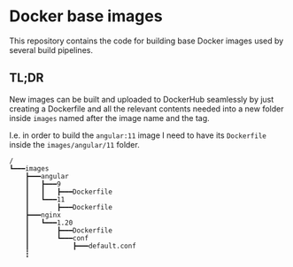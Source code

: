 # Docker base images

This repository contains the code for building base Docker images used by several build pipelines.

## TL;DR

New images can be built and uploaded to DockerHub seamlessly by just creating a Dockerfile and all the relevant contents needed into a new folder inside `images` named after the image name and the tag.

I.e. in order to build the `angular:11` image I need to have its `Dockerfile` inside the `images/angular/11` folder.

```
/
┗━━━images
    ┣━━━angular
    ┃   ┣━━━9
    ┃   ┃   ┣━━━Dockerfile
    ┃   ┗━━━11
    ┃       ┣━━━Dockerfile
    ┣━━━nginx
    ┃   ┗━━━1.20
    ┃       ┣━━━Dockerfile
    ┃       ┗━━━conf
    ┃           ┣━━━default.conf
    ┇
```
